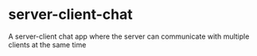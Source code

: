 # server-client-chat

A server-client chat app where the server can communicate with multiple clients at the same time

